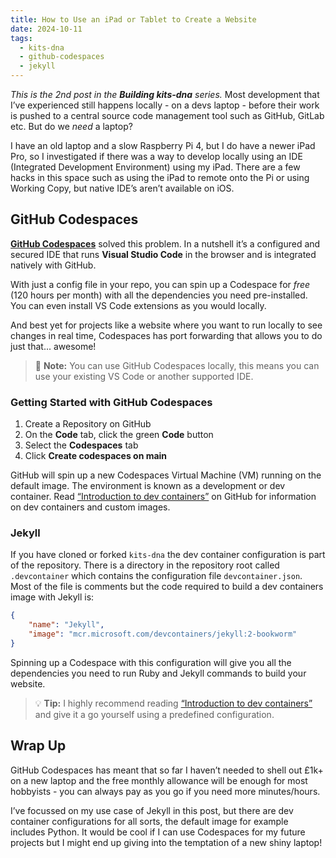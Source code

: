 ```yaml
---
title: How to Use an iPad or Tablet to Create a Website
date: 2024-10-11
tags:
  - kits-dna
  - github-codespaces
  - jekyll
---
```

*This is the 2nd post in the **Building kits-dna** series.*
Most development that I’ve experienced still happens locally - on a devs laptop - before their work is pushed to a central source code management tool such as GitHub, GitLab etc. But do we *need* a laptop?

I have an old laptop and a slow Raspberry Pi 4, but I do have a newer iPad Pro, so I investigated if there was a way to develop locally using an IDE (Integrated Development Environment) using my iPad. There are a few hacks in this space such as using the iPad to remote onto the Pi or using Working Copy, but native IDE’s aren’t available on iOS.

## GitHub Codespaces

[**GitHub Codespaces**]([https://github.com/features/](https://github.com/features/codespaces)) solved this problem. In a nutshell it’s a configured and secured IDE that runs **Visual Studio Code** in the browser and is integrated natively with GitHub.

With just a config file in your repo, you can spin up a Codespace for *free* (120 hours per month) with all the dependencies you need pre-installed. You can even install VS Code extensions as you would locally.

And best yet for projects like a website where you want to run locally to see changes in real time, Codespaces has port forwarding that allows you to do just that... awesome!

> :memo: **Note:** You can use GitHub Codespaces locally, this means you can use your existing VS Code or another supported IDE.

### Getting Started with GitHub Codespaces

1. Create a Repository on GitHub
2. On the **Code** tab, click the green **Code** button
3. Select the **Codespaces** tab
4. Click **Create codespaces on main**

GitHub will spin up a new Codespaces Virtual Machine (VM) running on the default image. The environment is known as a development or dev container. Read [“Introduction to dev containers”](https://docs.github.com/en/codespaces/setting-up-your-project-for-codespaces/adding-a-dev-container-configuration/introduction-to-dev-containers) on GitHub for information on dev containers and custom images.

### Jekyll

If you have cloned or forked `kits-dna` the dev container configuration is part of the repository. There is a directory in the repository root called `.devcontainer` which contains the configuration file `devcontainer.json`. Most of the file is comments but the code required to build a dev containers image with Jekyll is:

```json
{
    "name": "Jekyll",
    "image": "mcr.microsoft.com/devcontainers/jekyll:2-bookworm"
}
```

Spinning up a Codespace with this configuration will give you all the dependencies you need to run Ruby and Jekyll commands to build your website.

> :bulb: **Tip:** I highly recommend reading [“Introduction to dev containers”](https://docs.github.com/en/codespaces/setting-up-your-project-for-codespaces/adding-a-dev-container-configuration/introduction-to-dev-containers) and give it a go yourself using a predefined configuration.

## Wrap Up

GitHub Codespaces has meant that so far I haven’t needed to shell out £1k+ on a new laptop and the free monthly allowance will be enough for most hobbyists - you can always pay as you go if you need more minutes/hours.

I’ve focussed on my use case of Jekyll in this post, but there are dev container configurations for all sorts, the default image for example includes Python. It would be cool if I can use Codespaces for my future projects but I might end up giving into the temptation of a new shiny laptop!
